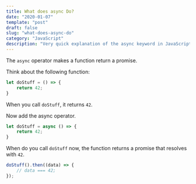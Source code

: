 ```yaml
---
title: What does async Do?
date: "2020-01-07"
template: "post"
draft: false
slug: "what-does-async-do"
category: "JavaScript"
description: "Very quick explanation of the async keyword in JavaScript."
---
```

The `async` operator makes a function return a promise.

Think about the following function:
```javascript
let doStuff = () => {
    return 42;
}
```

When you call `doStuff`, it returns `42`.

Now add the async operator.
```javascript
let doStuff = async () => {
    return 42;
}
```
When do you call `doStuff` now, the function returns a promise that resolves with `42`.
```javascript
doStuff().then((data) => {
    // data === 42;
});
```
